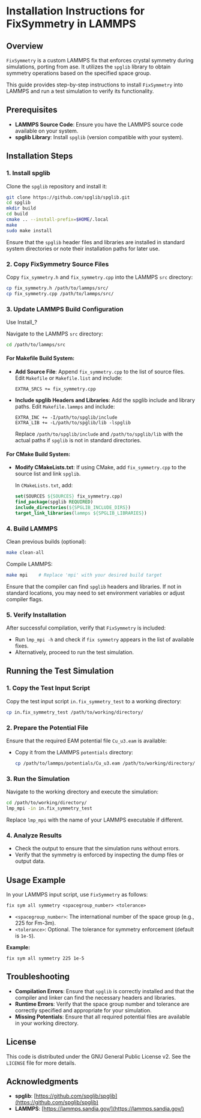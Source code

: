 # Installation Instructions for FixSymmetry in LAMMPS

## Overview

`FixSymmetry` is a custom LAMMPS fix that enforces crystal symmetry during simulations, porting from ase. It utilizes the `spglib` library to obtain symmetry operations based on the specified space group.

This guide provides step-by-step instructions to install `FixSymmetry` into LAMMPS and run a test simulation to verify its functionality.

## Prerequisites

- **LAMMPS Source Code**: Ensure you have the LAMMPS source code available on your system.
- **spglib Library**: Install `spglib` (version compatible with your system).

## Installation Steps

### 1. Install spglib

Clone the `spglib` repository and install it:

```bash
git clone https://github.com/spglib/spglib.git
cd spglib
mkdir build
cd build
cmake .. --install-prefix=$HOME/.local
make
sudo make install
```

Ensure that the `spglib` header files and libraries are installed in standard system directories or note their installation paths for later use.

### 2. Copy FixSymmetry Source Files

Copy `fix_symmetry.h` and `fix_symmetry.cpp` into the LAMMPS `src` directory:

```bash
cp fix_symmetry.h /path/to/lammps/src/
cp fix_symmetry.cpp /path/to/lammps/src/
```

### 3. Update LAMMPS Build Configuration
Use
Install_?

Navigate to the LAMMPS `src` directory:

```bash
cd /path/to/lammps/src
```

#### For Makefile Build System:

- **Add Source File**: Append `fix_symmetry.cpp` to the list of source files. Edit `Makefile` or `Makefile.list` and include:

  ```
  EXTRA_SRCS += fix_symmetry.cpp
  ```

- **Include spglib Headers and Libraries**: Add the spglib include and library paths. Edit `Makefile.lammps` and include:

  ```
  EXTRA_INC += -I/path/to/spglib/include
  EXTRA_LIB += -L/path/to/spglib/lib -lspglib
  ```

  Replace `/path/to/spglib/include` and `/path/to/spglib/lib` with the actual paths if `spglib` is not in standard directories.

#### For CMake Build System:

- **Modify CMakeLists.txt**: If using CMake, add `fix_symmetry.cpp` to the source list and link `spglib`.

  In `CMakeLists.txt`, add:

  ```cmake
  set(SOURCES ${SOURCES} fix_symmetry.cpp)
  find_package(spglib REQUIRED)
  include_directories(${SPGLIB_INCLUDE_DIRS})
  target_link_libraries(lammps ${SPGLIB_LIBRARIES})
  ```

### 4. Build LAMMPS

Clean previous builds (optional):

```bash
make clean-all
```

Compile LAMMPS:

```bash
make mpi    # Replace 'mpi' with your desired build target
```

Ensure that the compiler can find `spglib` headers and libraries. If not in standard locations, you may need to set environment variables or adjust compiler flags.

### 5. Verify Installation

After successful compilation, verify that `FixSymmetry` is included:

- Run `lmp_mpi -h` and check if `fix symmetry` appears in the list of available fixes.
- Alternatively, proceed to run the test simulation.

## Running the Test Simulation

### 1. Copy the Test Input Script

Copy the test input script `in.fix_symmetry_test` to a working directory:

```bash
cp in.fix_symmetry_test /path/to/working/directory/
```

### 2. Prepare the Potential File

Ensure that the required EAM potential file `Cu_u3.eam` is available:

- Copy it from the LAMMPS `potentials` directory:

  ```bash
  cp /path/to/lammps/potentials/Cu_u3.eam /path/to/working/directory/
  ```

### 3. Run the Simulation

Navigate to the working directory and execute the simulation:

```bash
cd /path/to/working/directory/
lmp_mpi -in in.fix_symmetry_test
```

Replace `lmp_mpi` with the name of your LAMMPS executable if different.

### 4. Analyze Results

- Check the output to ensure that the simulation runs without errors.
- Verify that the symmetry is enforced by inspecting the dump files or output data.

## Usage Example

In your LAMMPS input script, use `FixSymmetry` as follows:

```lammps
fix sym all symmetry <spacegroup_number> <tolerance>
```

- `<spacegroup_number>`: The international number of the space group (e.g., 225 for Fm-3m).
- `<tolerance>`: Optional. The tolerance for symmetry enforcement (default is `1e-5`).

**Example:**

```lammps
fix sym all symmetry 225 1e-5
```

## Troubleshooting

- **Compilation Errors**: Ensure that `spglib` is correctly installed and that the compiler and linker can find the necessary headers and libraries.
- **Runtime Errors**: Verify that the space group number and tolerance are correctly specified and appropriate for your simulation.
- **Missing Potentials**: Ensure that all required potential files are available in your working directory.

## License

This code is distributed under the GNU General Public License v2. See the `LICENSE` file for more details.

## Acknowledgments

- **spglib**: [https://github.com/spglib/spglib](https://github.com/spglib/spglib)
- **LAMMPS**: [https://lammps.sandia.gov/](https://lammps.sandia.gov/)


